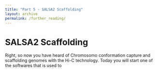```yaml
---
title: "Part 5 - SALSA2 Scaffolding"
layout: archive
permalink: /further_reading/
---
```



# SALSA2 Scaffolding

Right, so now you have heard of Chromosomo conformation capture and scaffolding genomes with the Hi-C technology. Today you will start one of the softwares that is used to
